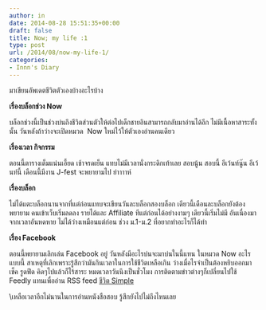 ```yaml
---
author: in
date: 2014-08-28 15:51:35+00:00
draft: false
title: Now; my life :1
type: post
url: /2014/08/now-my-life-1/
categories:
- Innn's Diary
---
```


มาเขียนอัพเดตชีวิตตัวเองบ้างอะไรบ้าง



<!-- more -->

**เรื่องบล็อกช่วง Now**

บล็อกช่วงนี้เป็นช่วงบ่นถึงชีวิตส่วนตัวให้ต่อไปเด็กชายอินสามารถกลับมาอ่านได้อีก ไม่มีเนื้อหาสาระทั้งนั้น วันหลังถ้าว่างจะเปิดหมวด  Now ใหม่ไว้ให้ตัวเองอ่านคนเดียว

**เรื่องเวลา กิจกรรม**

ตอนนี้ตารางเต็มแน่นเอี้ยด เช้าจรดเย็น แทบไม่มีเวลานั่งกระดิกเท้าเลย สอบนู้น สอบนี้ อีเว้นท์นู๊น อีเว้นท์นี้ เดือนนี้มีงาน J-fest จะพยายามไป ย่าาาาห์

**เรื่องบล็อก**

ไม่ได้แตะบล็อกนานจากที่แต่ก่อนแทบจะเขียนวันละบล็อกสองบล็อก เดียวนี้เดือนละบล็อกยังต้องพยายาม คนเข้าเว็บเริ่มลดลง รายได้และ Affiliate ทีแต่ก่อนได้อย่างงามๆ เดียวนี้เริ่มไม่มี อันเนื่องมาจากเวลาอันหดหาย ไม่ได้ว่างเหมือนแต่ก่อน ช่วง ม.1-ม.2 ที่อยากทำอะไรก็ได้ทำ

**เรื่อง Facebook**

ตอนนี้พยายามเลิกเล่น Facebook อยู่ วันหลังมีอะไรบ่นจะมาบ่นในนี้แทน ในหมวด Now อะไรแบบนี้ สาเหตุที่เลิกเพราะรู้สึกว่ามันกินเวลาในการใช้ชีวิตเหลือเกิน ว่างเมื่อไรจำเป็นต้องหยิบออกมาเช็ค รูดฟีด คิดๆไปแล้วก็ไร้สาระ หมดเวลาวันนึงเป็นชั่วโมง การติดตามข่าวต่างๆก็เปลี่ยนไปใช้ Feedly แทนเพื่ออ่าน RSS feed [ชีวิต Simple](https://www.cyruszhang.com/simplify-my-life/)

\\เหลือเวลาอีกไม่นานในการอ่านหนังสือสอบ รู้สึกยังไปไม่ถึงไหนเลย


